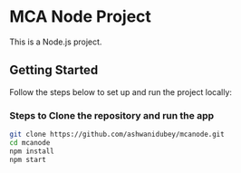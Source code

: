 # MCA Node Project

This is a Node.js project.

## Getting Started

Follow the steps below to set up and run the project locally:

### Steps to Clone the repository and run the app

```bash
git clone https://github.com/ashwanidubey/mcanode.git
cd mcanode
npm install
npm start
